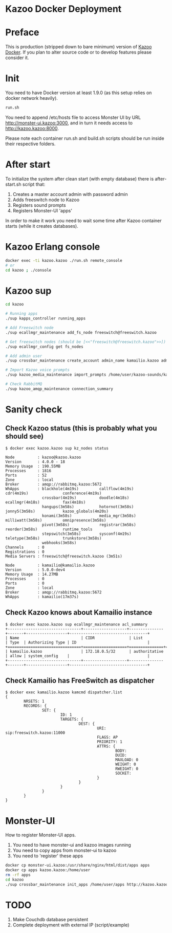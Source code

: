 Kazoo Docker Deployment
=======================

Preface
=======

This is production (stripped down to bare minimum) version of [Kazoo Docker](https://github.com/2600hz/docker). If you plan
to alter source code or to develop features please consider it.

Init
====

You need to have Docker version at least 1.9.0 (as this setup relies on docker network heavily).

```sh
run.sh
```

You need to append /etc/hosts file to access Monster UI by URL http://monster-ui.kazoo:3000, and in turn it needs access to http://kazoo.kazoo:8000.

Please note each container run.sh and build.sh scripts should be run inside their respective folders.

After start
===========

To initialize the system after clean start (with empty database) there is after-start.sh script that:

1. Creates a master account admin with password admin
2. Adds freeswitch node to Kazoo
3. Registers sound prompts
4. Registers Monster-UI 'apps'

In order to make it work you need to wait some time after Kazoo container starts (while it creates databases).

Kazoo Erlang console
====================

```sh
docker exec -ti kazoo.kazoo ./run.sh remote_console
# or
cd kazoo ; ./console
```

Kazoo sup
=========

```sh
cd kazoo

# Running apps
./sup kapps_controller running_apps

# Add Freeswitch node
./sup ecallmgr_maintenance add_fs_node freeswitch@freeswitch.kazoo

# Get freeswitch nodes (should be [<<"freeswitch@freeswitch.kazoo">>])
./sup ecallmgr_config get fs_nodes

# Add admin user
./sup crossbar_maintenance create_account admin_name kamailio.kazoo admin admin

# Import Kazoo voice prompts
./sup kazoo_media_maintenance import_prompts /home/user/kazoo-sounds/kazoo-core/en/us en-us

# Check RabbitMQ
./sup kazoo_amqp_maintenance connection_summary
```

Sanity check
============

## Check Kazoo status (this is probably what you should see)

```
$ docker exec kazoo.kazoo sup kz_nodes status

Node          : kazoo@kazoo.kazoo
Version       : 4.0.0 - 18
Memory Usage  : 190.55MB
Processes     : 1816
Ports         : 52
Zone          : local
Broker        : amqp://rabbitmq.kazoo:5672
WhApps        : blackhole(4m19s)         callflow(4m19s)          cdr(4m19s)               conference(4m19s)        
                crossbar(4m19s)          doodle(4m18s)            ecallmgr(4m18s)          fax(4m18s)               
                hangups(3m58s)           hotornot(3m58s)          jonny5(3m58s)            kazoo_globals(4m20s)     
                konami(3m58s)            media_mgr(3m58s)         milliwatt(3m58s)         omnipresence(3m58s)      
                pivot(3m58s)             registrar(3m58s)         reorder(3m58s)           runtime_tools            
                stepswitch(3m58s)        sysconf(4m19s)           teletype(3m58s)          trunkstore(3m58s)        
                webhooks(3m58s)          
Channels      : 0
Registrations : 0
Media Servers : freeswitch@freeswitch.kazoo (3m51s)

Node          : kamailio@kamailio.kazoo
Version       : 5.0.0-dev4
Memory Usage  : 14.27MB
Processes     : 0
Ports         : 0
Zone          : local
Broker        : amqp://rabbitmq.kazoo:5672
WhApps        : kamailio(17m37s)
```

## Check Kazoo knows about Kamailio instance

```
$ docker exec kazoo.kazoo sup ecallmgr_maintenance acl_summary
+--------------------------------+-------------------+---------------+-------+------------------+----------------------------------+
| Name                           | CIDR               | List          | Type  | Authorizing Type | ID                               |
+================================+===================+===============+=======+==================+==================================+
| kamailio.kazoo                 | 172.18.0.5/32      | authoritative | allow | system_config    |                                  |
+--------------------------------+-------------------+---------------+-------+------------------+----------------------------------+
```

## Check Kamailio has FreeSwitch as dispatcher

```
$ docker exec kamailio.kazoo kamcmd dispatcher.list
{
        NRSETS: 1
        RECORDS: {
                SET: {
                        ID: 1
                        TARGETS: {
                                DEST: {
                                        URI: sip:freeswitch.kazoo:11000
                                        FLAGS: AP
                                        PRIORITY: 1
                                        ATTRS: {
                                                BODY:  
                                                DUID: 
                                                MAXLOAD: 0
                                                WEIGHT: 0
                                                RWEIGHT: 0
                                                SOCKET: 
                                        }
                                }
                        }
                }
        }
}
```

Monster-UI
==========

How to register Monster-UI apps.

1. You need to have monster-ui and kazoo images running
2. You need to copy apps from monster-ui to kazoo
3. You need to 'register' these apps

```sh
docker cp monster-ui.kazoo:/usr/share/nginx/html/dist/apps apps
docker cp apps kazoo.kazoo:/home/user
rm -rf apps
cd kazoo
./sup crossbar_maintenance init_apps /home/user/apps http://kazoo.kazoo:8000/v2
```

TODO
====

1. Make Couchdb database persistent
2. Complete deployment with external IP (script/example)
